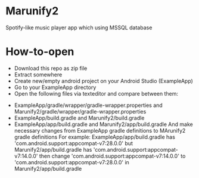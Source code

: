 # Marunify2
Spotify-like music player app which using MSSQL database

# How-to-open

* Download this repo as zip file
* Extract somewhere
* Create new/empty android project on your Android Studio (ExampleApp)
* Go to your ExampleApp directory
* Open the following files via texteditor and compare between them:
- ExampleApp/gradle/wrapper/gradle-wrapper.properties and Marunify2/gradle/wrapper/gradle-wrapper.properties
- ExampleApp/build.gradle and Marunify2/build.gradle
- ExampleApp/app/build.gradle and Marunify2/app/build.gradle
And make necessary changes from ExampleApp gradle definitions to MArunify2 gradle definitions
For example: ExampleApp/app/build.gradle has 'com.android.support:appcompat-v7:28.0.0' but Marunify2/app/build.gradle has 'com.android.support:appcompat-v7:14.0.0'
then change 'com.android.support:appcompat-v7:14.0.0' to 'com.android.support:appcompat-v7:28.0.0' in Marunify2/app/build.gradle
